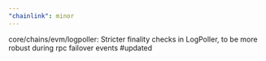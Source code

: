 ```yaml
---
"chainlink": minor
---
```


core/chains/evm/logpoller: Stricter finality checks in LogPoller, to be more robust during rpc failover events #updated
